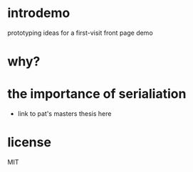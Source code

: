 # introdemo
prototyping ideas for a first-visit front page demo

# why?

# the importance of serialiation
 - link to pat's masters thesis here

# license
MIT

